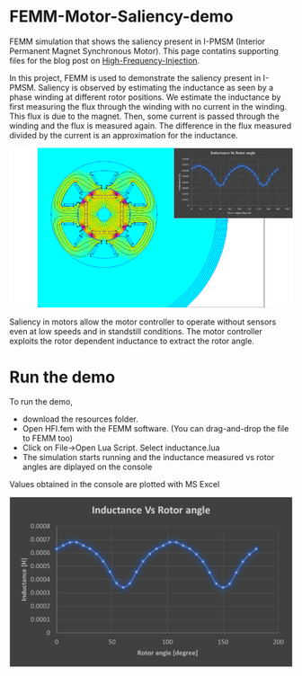 # FEMM-Motor-Saliency-demo
FEMM simulation that shows the saliency present in I-PMSM (Interior Permanent Magnet Synchronous Motor). This page contatins supporting files for the blog post on [High-Frequency-Injection](https://y-cyc-esc.com/motor-control-basics/2024/04/05/high-frequency-injection-for-sensorless-zero-speed-torque.html).

In this project, FEMM is used to demonstrate the saliency present in I-PMSM. Saliency is observed by estimating the inductance as seen by a phase winding at different rotor positions. We estimate the inductance by first measuring the flux through the winding with no current in the winding. This flux is due to the magnet. Then, some current is passed through the winding and the flux is measured again. The difference in the flux measured divided by the current is an approximation for the inductance.

![alt text](/resources/inductance-vs-angle.gif)

Saliency in motors allow the motor controller to operate without sensors even at low speeds and in standstill conditions. The motor controller exploits the rotor dependent inductance to extract the rotor angle. 

# Run the demo

To run the demo, 
- download the resources folder.
- Open HFI.fem with the FEMM software. (You can drag-and-drop the file to FEMM too)
- Click on File->Open Lua Script. Select inductance.lua
- The simulation starts running and the inductance measured vs rotor angles are diplayed on the console

Values obtained in the console are plotted with MS Excel

![alt text](/resources/inductance-vs-angle-plot.png)
